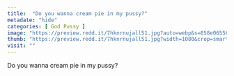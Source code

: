 ```yaml
---
title:  "Do you wanna cream pie in my pussy?"
metadate: "hide"
categories: [ God Pussy ]
image: "https://preview.redd.it/7hknrnujall51.jpg?auto=webp&s=858e06556147c4a26a3ec3d81503dc615f210d42"
thumb: "https://preview.redd.it/7hknrnujall51.jpg?width=1080&crop=smart&auto=webp&s=2c3cf927140a7ed6a6e4fd69195675e69ea314d9"
visit: ""
---
```

Do you wanna cream pie in my pussy?
